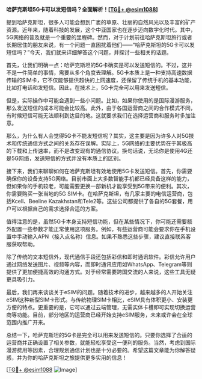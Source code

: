 **哈萨克斯坦5G卡可以发短信吗？全面解析！[[TG💪+ @esim1088](https://t.me/s/esim1088)]**

提到哈萨克斯坦，很多人可能会想到广袤的草原、壮丽的自然风光以及丰富的矿产资源。近年来，随着科技的发展，这个中亚国家也在逐步迈向数字化时代。其中，5G网络的普及就是一个重要的里程碑。然而，对于计划前往哈萨克斯坦旅行或者长期居住的朋友来说，有一个问题一直困扰着他们——“哈萨克斯坦的5G卡可以发短信吗？”今天，我们就来详细解答这个问题，并探讨一些相关的话题。

首先，让我们明确一点：哈萨克斯坦的5G卡确实是可以发送短信的。不过，这并不是一件简单的事情，需要从多个角度去理解。5G卡本质上是一种支持高速数据传输的SIM卡，它不仅能够提供超快的上网速度，还保留了传统手机的基本功能，比如打电话和发短信。因此，在技术上，5G卡完全可以用来发送短信。

但是，实际操作中可能会遇到一些小问题。比如，如果你使用的是国际漫游服务，那么发送短信的成本可能会比较高。此外，由于各国运营商之间的合作模式不同，有时候短信可能无法顺利到达目的地。这就要求我们在选择运营商和服务时多加注意。

那么，为什么有人会觉得5G卡不能发短信呢？其实，这主要是因为许多人对5G技术和传统通信方式之间的关系存在误解。实际上，5G网络的主要优势在于其极高的下载和上传速率，而不是改变现有的通信协议。换句话说，无论你是使用4G还是5G网络，发送短信的方式并没有本质上的区别。

接下来，我们来聊聊如何在哈萨克斯坦有效地使用5G卡发送短信。首先，你需要确保你的设备支持5G网络。目前市面上大多数智能手机都已经具备这样的能力，但如果你的手机较老，可能需要更换一部新机才能享受到5G带来的便利。其次，你需要购买一张当地的5G SIM卡。在哈萨克斯坦，有几家主要的电信运营商，包括Kcell、Beeline Kazakhstan和Tele2等。这些公司都提供了各自的5G套餐，用户可以根据自己的需求选择合适的方案。

值得注意的是，虽然5G卡本身支持短信功能，但在某些情况下，你可能还需要额外配置一些参数才能正常使用这项服务。例如，有些运营商可能会要求你在手机设置中手动输入APN（接入点名称）信息。如果不熟悉这些步骤，建议直接联系客服获取帮助。

除了传统的文本短信外，现代通信手段还包括彩信和即时通讯软件。彩信允许用户通过网络发送图片、视频等内容，而即时通讯应用如WhatsApp、Telegram等则提供了更加便捷高效的沟通方式。对于经常需要跨国交流的人来说，这些工具无疑更具吸引力。

最后，我们再来谈谈关于eSIM的问题。随着技术的进步，越来越多的人开始关注eSIM这种新型SIM卡形式。与传统物理SIM卡相比，eSIM具有体积更小、安装更方便的特点。更重要的是，它可以通过云端管理，无需实体卡槽即可实现切换运营商等功能。目前，部分地区的运营商已经开始支持eSIM服务，未来或许会在全球范围内推广开来。

总结一下，哈萨克斯坦的5G卡是完全可以用来发送短信的。只要你选择了合适的运营商并正确设置了相关参数，就能轻松享受这一便利的服务。当然，考虑到国际漫游费用等因素，合理规划通信计划也是十分必要的。希望这篇文章能为你解答疑惑，并为你的哈萨克斯坦之旅提供更多实用的信息！

[[TG💪+ @esim1088](https://t.me/s/esim1088) ![Image](https://i.postimg.cc/4NQfJmqS/Snipaste-2025-05-13-00-14-12.png)]